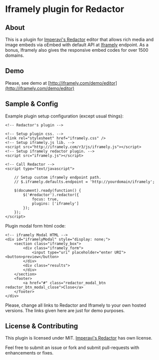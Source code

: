 # Iframely plugin for Redactor

## About

This is a plugin for [Imperavi's Redactor](http://imperavi.com/redactor) editor that allows rich media and image embeds via oEmbed with default API at [Iframely](http://iframely.com) endpoint. As a bonus, Iframely also gives the responsive embed codes for over 1500 domains.

## Demo

Please, see demo at [http://iframely.com/demo/editor](http://iframely.com/demo/editor)

## Sample & Config

Example plugin setup configuration (except usual things):

    <!-- Redactor's plugin -->

    <!-- Setup plugin css. -->
    <link rel="stylesheet" href="iframely.css" />
    <!-- Setup iframely.js lib. -->
    <script src="http://iframely.com/r3/js/iframely.js"></script>
    <!-- Setup iframely redactor plugin. -->
    <script src="iframely.js"></script>

    <!-- Call Redactor -->
    <script type="text/javascript">

        // Setup custom iframely endpoint path.
        // $.iframely.defaults.endpoint = 'http://yourdomain/iframely';

        $(document).ready(function() {
            $('#redactor').redactor({
                focus: true,
                plugins: ['iframely']
            });
        });
    </script>

Plugin modal form html code:

    <!-- iframely Modal HTML -->
    <div id="iframelyModal" style="display: none;">
        <section class="iframely_box">
            <div class="iframely_form">
                <input type="uri" placeholder="enter URI"><button>preview</button>
            </div>
            <div class="results">
            </div>
        </section>
        <footer>
            <a href="#" class="redactor_modal_btn redactor_btn_modal_close">Close</a>
        </footer>
    </div>

Please, change all links to Redactor and Iframely to your own hosted versions. The links given here are just for demo purposes.

## License & Contributing

This plugin is licensed under MIT. [Imperavi's Redactor](http://imperavi.com/redactor) has own license.

Feel free to submit an issue or fork and submit pull-requests with enhancements or fixes.
